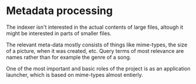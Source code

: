 # Metadata processing

The indexer isn't interested in the actual contents of large files,
altough it might be interested in parts of smaller files.

The relevant meta-data mostly consists of things like mime-types,
the size of a picture, when it was created, etc.
Query terms of most relevance are names rather than for example the genre of a song.

One of the most important and basic roles of the project is as an application launcher,
which is based on mime-types almost entierly.
